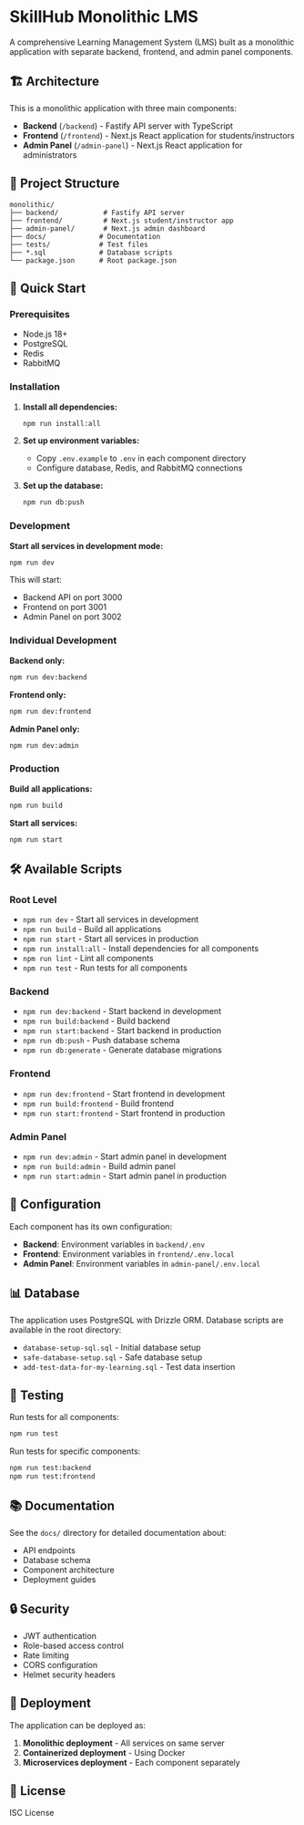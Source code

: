 # SkillHub Monolithic LMS

A comprehensive Learning Management System (LMS) built as a monolithic application with separate backend, frontend, and admin panel components.

## 🏗️ Architecture

This is a monolithic application with three main components:

- **Backend** (`/backend`) - Fastify API server with TypeScript
- **Frontend** (`/frontend`) - Next.js React application for students/instructors
- **Admin Panel** (`/admin-panel`) - Next.js React application for administrators

## 📁 Project Structure

```
monolithic/
├── backend/           # Fastify API server
├── frontend/          # Next.js student/instructor app
├── admin-panel/       # Next.js admin dashboard
├── docs/             # Documentation
├── tests/            # Test files
├── *.sql             # Database scripts
└── package.json      # Root package.json
```

## 🚀 Quick Start

### Prerequisites

- Node.js 18+
- PostgreSQL
- Redis
- RabbitMQ

### Installation

1. **Install all dependencies:**
   ```bash
   npm run install:all
   ```

2. **Set up environment variables:**
   - Copy `.env.example` to `.env` in each component directory
   - Configure database, Redis, and RabbitMQ connections

3. **Set up the database:**
   ```bash
   npm run db:push
   ```

### Development

**Start all services in development mode:**
```bash
npm run dev
```

This will start:
- Backend API on port 3000
- Frontend on port 3001
- Admin Panel on port 3002

### Individual Development

**Backend only:**
```bash
npm run dev:backend
```

**Frontend only:**
```bash
npm run dev:frontend
```

**Admin Panel only:**
```bash
npm run dev:admin
```

### Production

**Build all applications:**
```bash
npm run build
```

**Start all services:**
```bash
npm run start
```

## 🛠️ Available Scripts

### Root Level
- `npm run dev` - Start all services in development
- `npm run build` - Build all applications
- `npm run start` - Start all services in production
- `npm run install:all` - Install dependencies for all components
- `npm run lint` - Lint all components
- `npm run test` - Run tests for all components

### Backend
- `npm run dev:backend` - Start backend in development
- `npm run build:backend` - Build backend
- `npm run start:backend` - Start backend in production
- `npm run db:push` - Push database schema
- `npm run db:generate` - Generate database migrations

### Frontend
- `npm run dev:frontend` - Start frontend in development
- `npm run build:frontend` - Build frontend
- `npm run start:frontend` - Start frontend in production

### Admin Panel
- `npm run dev:admin` - Start admin panel in development
- `npm run build:admin` - Build admin panel
- `npm run start:admin` - Start admin panel in production

## 🔧 Configuration

Each component has its own configuration:

- **Backend**: Environment variables in `backend/.env`
- **Frontend**: Environment variables in `frontend/.env.local`
- **Admin Panel**: Environment variables in `admin-panel/.env.local`

## 📊 Database

The application uses PostgreSQL with Drizzle ORM. Database scripts are available in the root directory:

- `database-setup-sql.sql` - Initial database setup
- `safe-database-setup.sql` - Safe database setup
- `add-test-data-for-my-learning.sql` - Test data insertion

## 🧪 Testing

Run tests for all components:
```bash
npm run test
```

Run tests for specific components:
```bash
npm run test:backend
npm run test:frontend
```

## 📚 Documentation

See the `docs/` directory for detailed documentation about:
- API endpoints
- Database schema
- Component architecture
- Deployment guides

## 🔒 Security

- JWT authentication
- Role-based access control
- Rate limiting
- CORS configuration
- Helmet security headers

## 🚀 Deployment

The application can be deployed as:
1. **Monolithic deployment** - All services on same server
2. **Containerized deployment** - Using Docker
3. **Microservices deployment** - Each component separately

## 📝 License

ISC License
